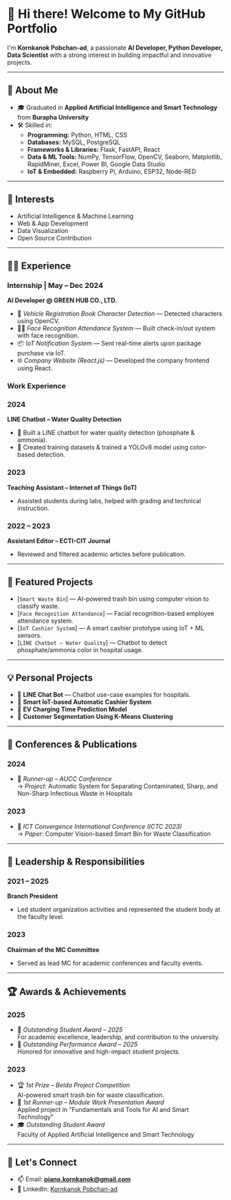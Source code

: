 # 👋 Hi there! Welcome to My GitHub Portfolio

I'm **Kornkanok Pobchan-ad**, a passionate **AI Developer, Python Developer, Data Scientist** with a strong interest in building impactful and innovative projects.

---

## 🚀 About Me
- 🎓 Graduated in **Applied Artificial Intelligence and Smart Technology** from **Burapha University**
- 🛠️ Skilled in:
  - **Programming:** Python, HTML, CSS  
  - **Databases:** MySQL, PostgreSQL  
  - **Frameworks & Libraries:** Flask, FastAPI, React  
  - **Data & ML Tools:** NumPy, TensorFlow, OpenCV, Seaborn, Matplotlib, RapidMiner, Excel, Power BI, Google Data Studio  
  - **IoT & Embedded:** Raspberry Pi, Arduino, ESP32, Node-RED

---

## 🧠 Interests
- Artificial Intelligence & Machine Learning  
- Web & App Development  
- Data Visualization  
- Open Source Contribution  

---

## 🧑‍💼 Experience

### Internship | May – Dec 2024  
**AI Developer @ GREEN HUB CO., LTD.**
- 🧾 *Vehicle Registration Book Character Detection* — Detected characters using OpenCV.
- 🧑‍💼 *Face Recognition Attendance System* — Built check-in/out system with face recognition.
- 📦 *IoT Notification System* — Sent real-time alerts upon package purchase via IoT.
- 🌐 *Company Website (React.js)* — Developed the company frontend using React.

### Work Experience 
### 2024  
**LINE Chatbot – Water Quality Detection**  
- 🤖 Built a LINE chatbot for water quality detection (phosphate & ammonia).
- 🧪 Created training datasets & trained a YOLOv8 model using color-based detection.

### 2023  
**Teaching Assistant – Internet of Things (IoT)**  
- Assisted students during labs, helped with grading and technical instruction.

### 2022 – 2023  
**Assistant Editor – ECTI-CIT Journal**  
- Reviewed and filtered academic articles before publication.

---

## 📂 Featured Projects
<!---
> ⚠️ Note: Some projects cannot share full source code due to internship or company confidentiality. Summaries, images, or diagrams are provided where possible.
-->
- [`Smart Waste Bin`] — AI-powered trash bin using computer vision to classify waste.
- [`Face Recognition Attendance`] — Facial recognition-based employee attendance system.
- [`IoT Cashier System`] — A smart cashier prototype using IoT + ML sensors.
- [`LINE Chatbot – Water Quality`] — Chatbot to detect phosphate/ammonia color in hospital usage.

---

## 💡 Personal Projects

- 🤖 **LINE Chat Bot** — Chatbot use-case examples for hospitals.
- 💸 **Smart IoT-based Automatic Cashier System**
- 🔋 **EV Charging Time Prediction Model**
- 👥 **Customer Segmentation Using K-Means Clustering**

---

## 📢 Conferences & Publications

### 2024  
- 🥈 *Runner-up – AUCC Conference*  
  → *Project:* Automatic System for Separating Contaminated, Sharp, and Non-Sharp Infectious Waste in Hospitals

### 2023  
- 📝 *ICT Convergence International Conference (ICTC 2023)*  
  → *Paper:* Computer Vision-based Smart Bin for Waste Classification

---

## 🧩 Leadership & Responsibilities

### 2021 – 2025  
**Branch President**  
- Led student organization activities and represented the student body at the faculty level.

### 2023  
**Chairman of the MC Committee**  
- Served as lead MC for academic conferences and faculty events.

---

## 🏆 Awards & Achievements

### 2025
- 🥇 *Outstanding Student Award – 2025*  
  For academic excellence, leadership, and contribution to the university.
- 🏅 *Outstanding Performance Award – 2025*  
  Honored for innovative and high-impact student projects.

### 2023
- 🏆 *1st Prize – Belda Project Competition*  
  AI-powered smart trash bin for waste classification.
- 🥈 *1st Runner-up – Module Work Presentation Award*  
  Applied project in "Fundamentals and Tools for AI and Smart Technology"
- 🎓 *Outstanding Student Award*  
  Faculty of Applied Artificial Intelligence and Smart Technology

---
<!---
## 📄 Resume
- [📥 Download My Resume (PDF)](./Kornkanok_Pobchanad_Resume.pdf)

---
-->
## 🔗 Let's Connect
- 📫 Email: **piano.kornkanok@gmail.com**
- 💼 LinkedIn: [Kornkanok Pobchan-ad](https://www.linkedin.com/in/kornkanok-pobchan-ad-1246a7360)
